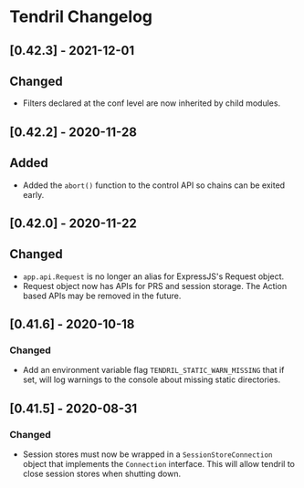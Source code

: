 # Tendril Changelog

## [0.42.3] - 2021-12-01
## Changed
- Filters declared at the conf level are now inherited by child modules.

## [0.42.2] - 2020-11-28
## Added
- Added the `abort()` function to the control API so chains can be exited early.

## [0.42.0] - 2020-11-22

## Changed
- `app.api.Request` is no longer an alias for ExpressJS's Request object.
- Request object now has APIs for PRS and session storage. The Action based 
  APIs may be removed in the future.

## [0.41.6] - 2020-10-18

### Changed
- Add an environment variable flag `TENDRIL_STATIC_WARN_MISSING` that if set,
will log warnings to the console about missing static directories.

## [0.41.5] - 2020-08-31

### Changed
- Session stores must now be wrapped in a `SessionStoreConnection` object
that implements the `Connection` interface. This will allow tendril to close
session stores when shutting down.
